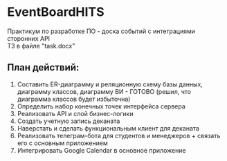 # EventBoardHITS
Практикум по разработке ПО - доска событий с интеграциями сторонних API  
ТЗ в файле "task.docx"

## План действий:
1. Составить ER-диаграмму и реляционную схему базы данных, диаграмму классов, диаграмму ВИ - ГОТОВО (решил, что диаграмма классов будет избыточна)
2. Определить набор конечных точек интерфейса сервера
3. Реализовать API и слой бизнес-логики 
4. Создать учетную запись деканата
5. Наверстать и сделать функциональным клиент для деканата
6. Реализовать телеграм-бота для студентов и менеджеров + связать его с основным приложением
7. Интегрировать Google Calendar в основное приложение

